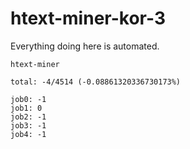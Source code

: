 # htext-miner-kor-3

Everything doing here is automated.

```
htext-miner

total: -4/4514 (-0.08861320336730173%)

job0: -1
job1: 0
job2: -1
job3: -1
job4: -1
```